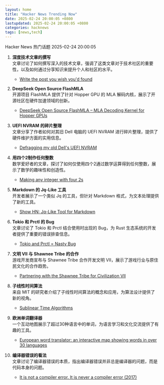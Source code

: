 ```yaml
---
layout: home
title: "Hacker News Trending Now"
date: 2025-02-24 20:00:05 +0800
lastupdated: 2025-02-24 20:00:05 +0800
categories: hacknews
tags: [news,tech]
---
```

Hacker News 热门话题 2025-02-24 20:00:05

1. **深度技术文章的撰写**  
   文章讨论了如何撰写深入的技术文章，强调了这类文章对于技术社区的重要性，以及如何通过分享知识来提升个人和社区的水平。  
   - [Write the post you wish you'd found](https://www.gilesthomas.com/2025/02/20250223-til-deep-dive-posts)

2. **DeepSeek Open Source FlashMLA**  
   开源项目 FlashMLA 提供了针对 Hopper GPU 的 MLA 解码内核，展示了开源社区在硬件加速领域的创新。  
   - [DeepSeek Open Source FlashMLA – MLA Decoding Kernel for Hopper GPUs](https://github.com/deepseek-ai/FlashMLA)

3. **UEFI NVRAM 的碎片整理**  
   文章分享了作者如何对其旧 Dell 电脑的 UEFI NVRAM 进行碎片整理，提供了硬件维护方面的实用信息。  
   - [Defragging my old Dell's UEFI NVRAM](https://artemis.sh/2025/02/22/uefi-nvram-defrag.html)

4. **用四个2制作任何整数**  
   数学爱好者的文章，探讨了如何仅使用四个2通过数学运算得到任何整数，展示了数学的趣味性和创造性。  
   - [Making any integer with four 2s](https://eli.thegreenplace.net/2025/making-any-integer-with-four-2s/)

5. **Markdown 的 Jq-Like 工具**  
   开发者展示了一个类似 Jq 的工具，但针对 Markdown 格式，为文本处理提供了新的工具。  
   - [Show HN: Jq-Like Tool for Markdown](https://github.com/yshavit/mdq)

6. **Tokio 和 Prctl 的 Bug**  
   文章讨论了 Tokio 和 Prctl 结合使用时出现的 Bug，为 Rust 生态系统的开发者提供了重要的错误排查信息。  
   - [Tokio and Prctl = Nasty Bug](https://kobzol.github.io/rust/2025/02/23/tokio-plus-prctl-equals-nasty-bug.html)

7. **文明 VII 与 Shawnee Tribe 的合作**  
   游戏开发商宣布与 Shawnee Tribe 合作开发文明 VII，展示了游戏行业与原住民文化的合作趋势。  
   - [Partnering with the Shawnee Tribe for Civilization VII](https://civilization.2k.com/civ-vii/news/civilization-vii-shawnee-tribe-partnership/)

8. **子线性时间算法**  
   来自 MIT 的研究者介绍了子线性时间算法的概念和应用，为算法设计提供了新的视角。  
   - [Sublinear Time Algorithms](https://people.csail.mit.edu/ronitt/sublinear.html)

9. **欧洲单词翻译器**  
   一个互动地图展示了超过30种语言中的单词，为语言学习和文化交流提供了有趣的工具。  
   - [European word translator: an interactive map showing words in over 30 languages](https://ukdataexplorer.com/european-translator/)

10. **编译器错误的看法**  
    文章讨论了编译器错误的本质，指出编译器错误并非总是编译器的问题，而是代码本身的问题。  
    - [It is not a compiler error. It is never a compiler error (2017)](https://blog.plover.com/2017/11/12/)

[Write the post you wish you'd found]: https://www.gilesthomas.com/2025/02/20250223-til-deep-dive-posts
[DeepSeek Open Source FlashMLA – MLA Decoding Kernel for Hopper GPUs]: https://github.com/deepseek-ai/FlashMLA
[Defragging my old Dell's UEFI NVRAM]: https://artemis.sh/2025/02/22/uefi-nvram-defrag.html
[Making any integer with four 2s]: https://eli.thegreenplace.net/2025/making-any-integer-with-four-2s/
[Show HN: Jq-Like Tool for Markdown]: https://github.com/yshavit/mdq
[Tokio and Prctl = Nasty Bug]: https://kobzol.github.io/rust/2025/02/23/